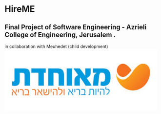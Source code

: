 # HireME 
## Final Project of Software Engineering - Azrieli College of Engineering, Jerusalem .
  in collaboration with Meuhedet (child development)
<img src="https://github.com/amitJas/HireME/blob/master/pics/logo.jpg" width="500" height="200"/>


